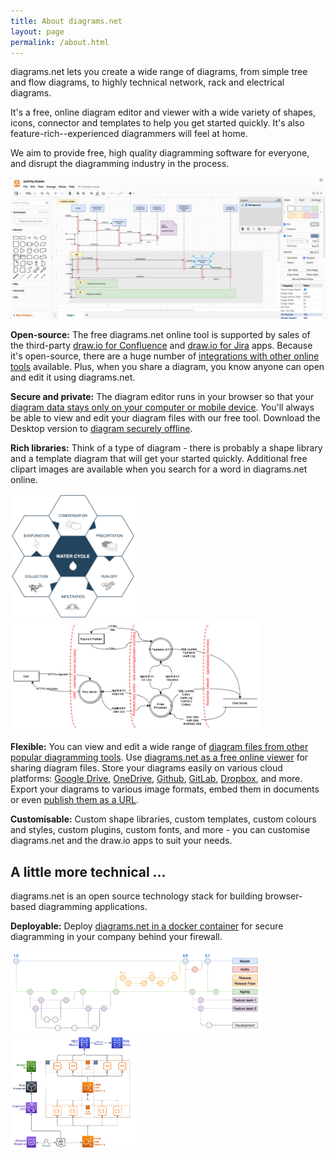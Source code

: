 ```yaml
---
title: About diagrams.net
layout: page
permalink: /about.html
---
```


diagrams.net lets you create a wide range of diagrams, from simple tree and flow diagrams, to highly technical network, rack and electrical diagrams.

It's a free, online diagram editor and viewer with a wide variety of shapes, icons, connector and templates to help you get started quickly. It's also feature-rich--experienced diagrammers will feel at home.

We aim to provide free, high quality diagramming software for everyone, and disrupt the diagramming industry in the process.

<img src="/assets/img/blog/diagrams-editor.png" width="600" alt="diagrams.net is a fully-featured, online, free diagramming tool">

**Open-source:** The free diagrams.net online tool is supported by sales of the third-party [draw.io for Confluence](https://marketplace.atlassian.com/apps/1210933/draw-io-diagrams-for-confluence?hosting=cloud&tab=overview) and [draw.io for Jira](https://marketplace.atlassian.com/apps/1211413/draw-io-diagrams-for-jira?hosting=cloud&tab=overview) apps. Because it's open-source, there are a huge number of [integrations with other online tools](/integrations.html) available. Plus, when you share a diagram, you know anyone can open and edit it using diagrams.net.

**Secure and private:** The diagram editor runs in your browser so that your [diagram data stays only on your computer or mobile device](/blog/data-protection.html). You'll always be able to view and edit your diagram files with our free tool. Download the Desktop version to [diagram securely offline](/blog/diagrams-offline.html).

**Rich libraries:** Think of a type of diagram - there is probably a shape library and a template diagram that will get your started quickly. Additional free clipart images are available when you search for a word in diagrams.net online.

<img src="/assets/img/blog/water-cycle.png" width="200" alt="Infographic of the water cycle created in diagrams.net"> &nbsp;  &nbsp;  <img src="/assets/img/blog/threat-modelling-process-flow2.png" width="400" alt="Threat modelling diagram using a custom shape library">

**Flexible:** You can view and edit a wide range of [diagram files from other popular diagramming tools](/blog/import-formats.html). Use [diagrams.net as a free online viewer](/blog/online-diagram-viewer.html) for sharing diagram files. Store your diagrams easily on various cloud platforms: [Google Drive](https://www.draw.io/?mode=google), [OneDrive](https://www.draw.io/?mode=onedrive), [Github](https://www.draw.io/?mode=github), [GitLab](https://www.draw.io/?mode=gitlab), [Dropbox](https://www.draw.io/?mode=dropbox), and more. Export your diagrams to various image formats, embed them in documents or even [publish them as a URL](/blog/export-url.html).

**Customisable:** Custom shape libraries, custom templates, custom colours and styles, custom plugins, custom fonts, and more - you can customise diagrams.net and the draw.io apps to suit your needs.

## A little more technical ...

diagrams.net is an open source technology stack for building browser-based diagramming applications.

**Deployable:** Deploy [diagrams.net in a docker container](https://github.com/jgraph/docker-drawio) for secure diagramming in your company behind your firewall.

<img src="/assets/img/blog/gitflow-example.png" width="400" alt="An example gitflow for software developers"> &nbsp; &nbsp; <img src="/assets/img/blog/aws-saas-example.png" width="200" alt="AWS diagram for a SAAS product">

